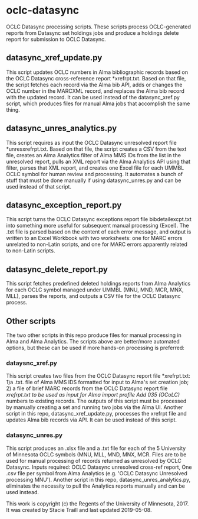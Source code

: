 # oclc-datasync
OCLC Datasync processing scripts. These scripts process OCLC-generated reports from 
Datasync set holdings jobs and produce a holdings delete report for submission to OCLC
Datasync.

## datasync_xref_update.py
This script updates OCLC numbers in Alma bibliographic records based on the OCLC
Datasync cross-reference report *xrefrpt.txt. Based on that file, the script fetches
each record via the Alma bib API, adds or changes the OCLC number in the MARCXML record, 
and replaces the Alma bib record with the updated record. It can be used instead of the 
datasync_xref.py script, which produces files for manual Alma jobs that accomplish the same
thing.

## datasync_unres_analytics.py
This script requires as input the OCLC Datasync unresolved report file *unresxrefrpt.txt. Based on
that file, the script creates a CSV from the text file, creates an Alma Analytics filter of Alma MMS IDs 
from the list in the unresolved report, pulls an XML report via the Alma Analytics API using that filter, 
parses that XML report, and creates one Excel file for each UMMBL OCLC symbol for human review and processing.
It automates a bunch of stuff that must be done manually if using datasync_unres.py and can be used instead of
that script.

## datasync_exception_report.py
This script turns the OCLC Datasync exceptions report file bibdetailexcpt.txt 
into something more useful for subsequent manual processing (Excel). The .txt file
is parsed based on the content of each error message, and output is written to an Excel
Workbook with two worksheets: one for MARC errors unrelated to non-Latin scripts, 
and one for MARC errors apparently related to non-Latin scripts.

## datasync_delete_report.py
This script fetches predefined deleted holdings reports from Alma Analytics
for each OCLC symbol managed under UMMBL (MNU, MND, MCR, MNX, MLL), parses the reports, 
and outputs a CSV file for the OCLC Datasync process.

## Other scripts

The two other scripts in this repo produce files for manual processing in Alma and Alma Analytics.
The scripts above are better/more automated options, but these can be used if more hands-on processing
is preferred:

### dataysnc_xref.py
This script creates two files from the OCLC Datasync report file *xrefrpt.txt:
1)a .txt. file of Alma MMS IDS formatted for input to Alma's set creation job; 
2) a file of brief MARC records from the OCLC Datasync report file *xrefrpt.txt 
to be used as input for Alma import profile Add 035 (OCoLC)* numbers to existing records.
The outputs of this script must be processed by manually creating a set
and running two jobs via the Alma UI. Another script in this repo, datasync_xref_update.py,
processes the xrefrpt file and updates Alma bib records via API. It can be used instead of
this script.

### datasync_unres.py
This script produces an .xlsx file and a .txt file for each of the 5 University of Minnesota
OCLC symbols (MNU, MLL, MND, MNX, MCR. Files are to be used for manual processing of records 
returned as unresolved by OCLC Datasync. Inputs required: OCLC Datasync unresolved 
cross-ref report, One .csv file per symbol from Alma Analytics (e.g. 'OCLC Datasync 
Unresolved processing MNU'). Another script in this repo, datasync_unres_analytics.py, eliminates
the necessity to pull the Analytics reports manually and can be used instead.

This work is copyright (c) the Regents of the University of Minnesota, 2017. It was created by Stacie Traill and last updated 2019-05-08.
